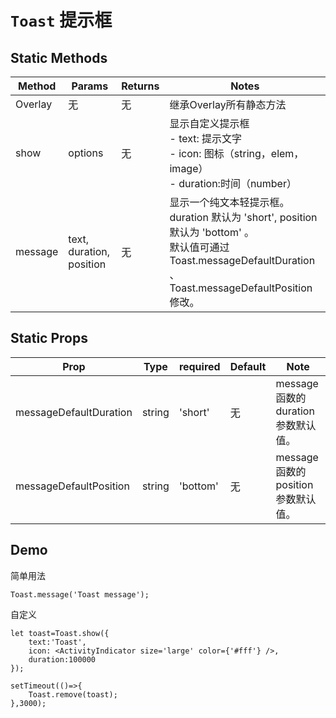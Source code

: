 <!--
 * @Descripttion: 
 * @version: 
 * @Author: xieruizhi
 * @Date: 2019-09-24 15:28:09
 * @LastEditors: xieruizhi
 * @LastEditTime: 2019-10-17 13:44:51
 -->

# `Toast` 提示框

## Static Methods
| Method | Params | Returns | Notes |
|---|---|---|---|
| Overlay | 无 | 无 | 继承Overlay所有静态方法 |
| show | options | 无 | 显示自定义提示框 <br> - text: 提示文字 <br>- icon: 图标（string，elem，image） <br> - duration:时间（number） |
| message | text, duration, position | 无 | 显示一个纯文本轻提示框。<br> duration 默认为 'short', position 默认为 'bottom' 。<br>默认值可通过 Toast.messageDefaultDuration 、 Toast.messageDefaultPosition 修改。 | 


## Static Props
| Prop | Type | required | Default | Note |
|---|---|---|---|---|
| messageDefaultDuration | string| 'short' | 无| message 函数的 duration 参数默认值。 |
| messageDefaultPosition | string | 'bottom' | 无| message 函数的 position 参数默认值。 |



## Demo

简单用法
```
Toast.message('Toast message');

```

自定义

```
let toast=Toast.show({
    text:'Toast',
    icon: <ActivityIndicator size='large' color={'#fff'} />,
    duration:100000
});

setTimeout(()=>{
    Toast.remove(toast);
},3000);

```
